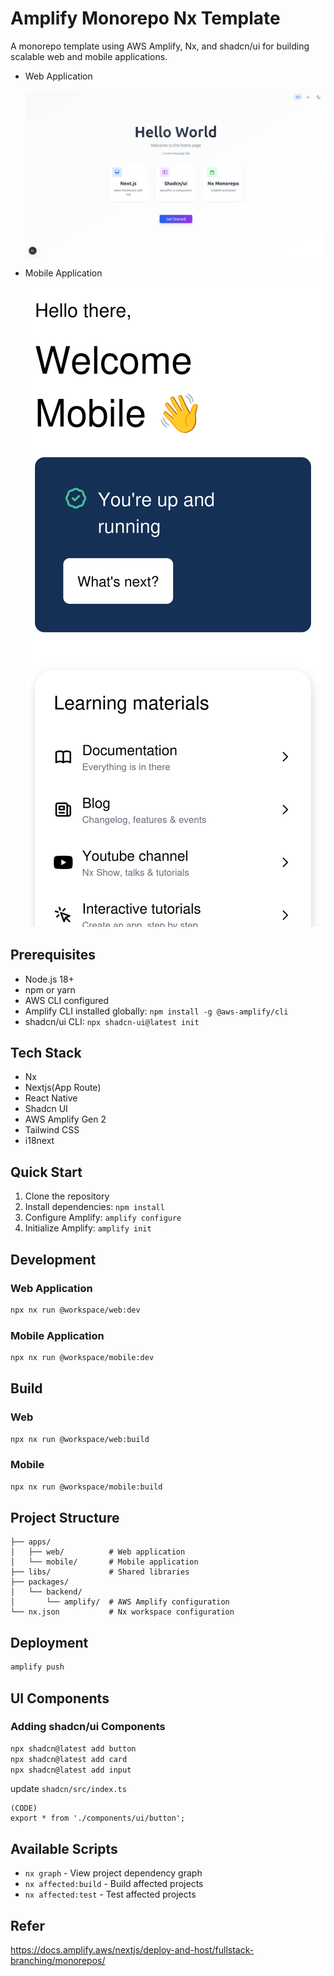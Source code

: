 # Amplify Monorepo Nx Template

A monorepo template using AWS Amplify, Nx, and shadcn/ui for building scalable web and mobile applications.

- Web Application

  ![Sample Page Screenshot](docs/sample.png)

- Mobile Application

  ![Sample Mobile Screenshot](docs/sample_mobile.png)

## Prerequisites

- Node.js 18+
- npm or yarn
- AWS CLI configured
- Amplify CLI installed globally: `npm install -g @aws-amplify/cli`
- shadcn/ui CLI: `npx shadcn-ui@latest init`

## Tech Stack

- Nx
- Nextjs(App Route)
- React Native
- Shadcn UI
- AWS Amplify Gen 2
- Tailwind CSS
- i18next

## Quick Start

1. Clone the repository
2. Install dependencies: `npm install`
3. Configure Amplify: `amplify configure`
4. Initialize Amplify: `amplify init`

## Development

### Web Application

```bash
npx nx run @workspace/web:dev
```

### Mobile Application

```bash
npx nx run @workspace/mobile:dev
```

## Build

### Web

```bash
npx nx run @workspace/web:build
```

### Mobile

```bash
npx nx run @workspace/mobile:build
```

## Project Structure

```
├── apps/
│   ├── web/          # Web application
│   └── mobile/       # Mobile application
├── libs/             # Shared libraries
├── packages/
│   └── backend/
│       └── amplify/  # AWS Amplify configuration
└── nx.json           # Nx workspace configuration
```

## Deployment

```bash
amplify push
```

## UI Components

### Adding shadcn/ui Components

```bash
npx shadcn@latest add button
npx shadcn@latest add card
npx shadcn@latest add input
```

update `shadcn/src/index.ts`

```
(CODE)
export * from './components/ui/button';
```

## Available Scripts

- `nx graph` - View project dependency graph
- `nx affected:build` - Build affected projects
- `nx affected:test` - Test affected projects

## Refer

https://docs.amplify.aws/nextjs/deploy-and-host/fullstack-branching/monorepos/
